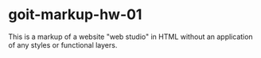 # goit-markup-hw-01

This is a markup of a website "web studio" in HTML without an application of any styles or functional layers.
